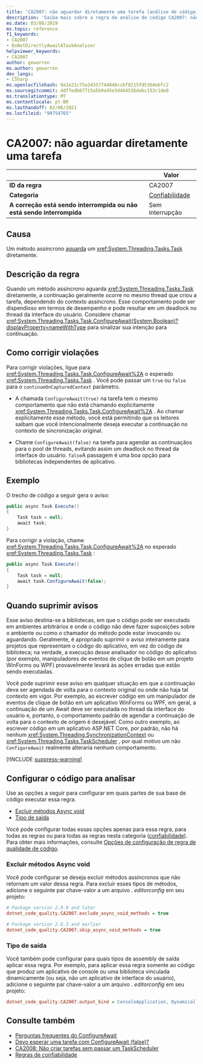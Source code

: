 ```yaml
---
title: 'CA2007: não aguardar diretamente uma tarefa (análise de código)'
description: 'Saiba mais sobre a regra de análise de código CA2007: não aguardar diretamente uma tarefa'
ms.date: 03/08/2019
ms.topic: reference
f1_keywords:
- CA2007
- DoNotDirectlyAwaitATaskAnalyzer
helpviewer_keywords:
- CA2007
author: gewarren
ms.author: gewarren
dev_langs:
- CSharp
ms.openlocfilehash: 9a1e21c75a24357744046ccbf8215fd5364ebfc2
ms.sourcegitcommit: ddf7edb67715a5b9a45e3dd44536dabc153c1de0
ms.translationtype: MT
ms.contentlocale: pt-BR
ms.lasthandoff: 02/06/2021
ms.locfileid: "99754765"
---
```

# <a name="ca2007-do-not-directly-await-a-task"></a>CA2007: não aguardar diretamente uma tarefa

| | Valor |
|-|-|
| **ID da regra** |CA2007|
| **Categoria** |[Confiabilidade](reliability-warnings.md)|
| **A correção está sendo interrompida ou não está sendo interrompida** |Sem interrupção|

## <a name="cause"></a>Causa

Um método assíncrono [aguarda](../../../csharp/language-reference/operators/await.md) um <xref:System.Threading.Tasks.Task> diretamente.

## <a name="rule-description"></a>Descrição da regra

Quando um método assíncrono aguarda <xref:System.Threading.Tasks.Task> diretamente, a continuação geralmente ocorre no mesmo thread que criou a tarefa, dependendo do contexto assíncrono. Esse comportamento pode ser dispendioso em termos de desempenho e pode resultar em um deadlock no thread da interface do usuário. Considere chamar <xref:System.Threading.Tasks.Task.ConfigureAwait(System.Boolean)?displayProperty=nameWithType> para sinalizar sua intenção para continuação.

## <a name="how-to-fix-violations"></a>Como corrigir violações

Para corrigir violações, ligue para <xref:System.Threading.Tasks.Task.ConfigureAwait%2A> o esperado <xref:System.Threading.Tasks.Task> . Você pode passar um `true` ou `false` para o `continueOnCapturedContext` parâmetro.

- A chamada `ConfigureAwait(true)` na tarefa tem o mesmo comportamento que não está chamando explicitamente <xref:System.Threading.Tasks.Task.ConfigureAwait%2A> . Ao chamar explicitamente esse método, você está permitindo que os leitores saibam que você intencionalmente deseja executar a continuação no contexto de sincronização original.

- Chame `ConfigureAwait(false)` na tarefa para agendar as continuaçãos para o pool de threads, evitando assim um deadlock no thread da interface do usuário. `false`A passagem é uma boa opção para bibliotecas independentes de aplicativo.

## <a name="example"></a>Exemplo

O trecho de código a seguir gera o aviso:

```csharp
public async Task Execute()
{
    Task task = null;
    await task;
}
```

Para corrigir a violação, chame <xref:System.Threading.Tasks.Task.ConfigureAwait%2A> no esperado <xref:System.Threading.Tasks.Task> :

```csharp
public async Task Execute()
{
    Task task = null;
    await task.ConfigureAwait(false);
}
```

## <a name="when-to-suppress-warnings"></a>Quando suprimir avisos

Esse aviso destina-se a bibliotecas, em que o código pode ser executado em ambientes arbitrários e onde o código não deve fazer suposições sobre o ambiente ou como o chamador do método pode estar invocando ou aguardando. Geralmente, é apropriado suprimir o aviso inteiramente para projetos que representam o código do aplicativo, em vez do código de biblioteca; na verdade, a execução desse analisador no código do aplicativo (por exemplo, manipuladores de eventos de clique de botão em um projeto WinForms ou WPF) provavelmente levará às ações erradas que estão sendo executadas.

Você pode suprimir esse aviso em qualquer situação em que a continuação deva ser agendada de volta para o contexto original ou onde não haja tal contexto em vigor. Por exemplo, ao escrever código em um manipulador de eventos de clique de botão em um aplicativo WinForms ou WPF, em geral, a continuação de um Await deve ser executada no thread da interface do usuário e, portanto, o comportamento padrão de agendar a continuação de volta para o contexto de origem é desejável. Como outro exemplo, ao escrever código em um aplicativo ASP.NET Core, por padrão, não há nenhum <xref:System.Threading.SynchronizationContext> ou <xref:System.Threading.Tasks.TaskScheduler> , por qual motivo um não `ConfigureAwait` realmente alteraria nenhum comportamento.

[!INCLUDE [suppress-warning](../../../../includes/code-analysis/suppress-warning.md)]

## <a name="configure-code-to-analyze"></a>Configurar o código para analisar

Use as opções a seguir para configurar em quais partes de sua base de código executar essa regra.

- [Excluir métodos Async void](#exclude-async-void-methods)
- [Tipo de saída](#output-kind)

Você pode configurar todas essas opções apenas para essa regra, para todas as regras ou para todas as regras nesta categoria ([confiabilidade](reliability-warnings.md)). Para obter mais informações, consulte [Opções de configuração de regra de qualidade de código](../code-quality-rule-options.md).

### <a name="exclude-async-void-methods"></a>Excluir métodos Async void

Você pode configurar se deseja excluir métodos assíncronos que não retornam um valor dessa regra. Para excluir esses tipos de métodos, adicione o seguinte par chave-valor a um arquivo *. editorconfig* em seu projeto:

```ini
# Package version 2.9.0 and later
dotnet_code_quality.CA2007.exclude_async_void_methods = true

# Package version 2.6.3 and earlier
dotnet_code_quality.CA2007.skip_async_void_methods = true
```

### <a name="output-kind"></a>Tipo de saída

Você também pode configurar para quais tipos de assembly de saída aplicar essa regra. Por exemplo, para aplicar essa regra somente ao código que produz um aplicativo de console ou uma biblioteca vinculada dinamicamente (ou seja, não um aplicativo de interface do usuário), adicione o seguinte par chave-valor a um arquivo *. editorconfig* em seu projeto:

```ini
dotnet_code_quality.CA2007.output_kind = ConsoleApplication, DynamicallyLinkedLibrary
```

## <a name="see-also"></a>Consulte também

- [Perguntas frequentes do ConfigureAwait](https://devblogs.microsoft.com/dotnet/configureawait-faq/)
- [Devo esperar uma tarefa com ConfigureAwait (false)?](https://github.com/Microsoft/vs-threading/blob/master/doc/cookbook_vs.md#should-i-await-a-task-with-configureawaitfalse)
- [CA2008: Não criar tarefas sem passar um TaskScheduler](ca2008.md)
- [Regras de confiabilidade](reliability-warnings.md)
